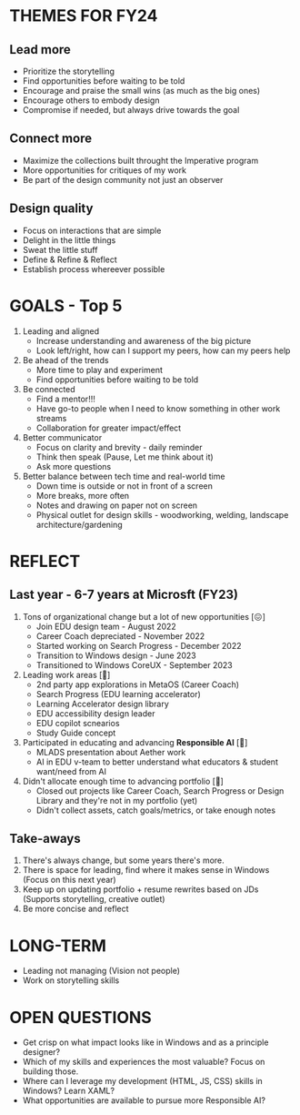 # THEMES FOR FY24

## Lead more
- Prioritize the storytelling
- Find opportunities before waiting to be told
- Encourage and praise the small wins (as much as the big ones)
- Encourage others to embody design
- Compromise if needed, but always drive towards the goal

## Connect more
- Maximize the collections built throught the Imperative program
- More opportunities for critiques of my work
- Be part of the design community not just an observer

## Design quality
- Focus on interactions that are simple
- Delight in the little things
- Sweat the little stuff
- Define & Refine & Reflect
- Establish process whereever possible

# GOALS - Top 5
1. Leading and aligned
   - Increase understanding and awareness of the big picture
   - Look left/right, how can I support my peers, how can my peers help
2. Be ahead of the trends
   - More time to play and experiment
   - Find opportunities before waiting to be told
3. Be connected
   - Find a mentor!!!
   - Have go-to people when I need to know something in other work streams
   - Collaboration for greater impact/effect
4. Better communicator
   - Focus on clarity and brevity - daily reminder
   - Think then speak (Pause, Let me think about it)
   - Ask more questions
5. Better balance between tech time and real-world time
   - Down time is outside or not in front of a screen
   - More breaks, more often
   - Notes and drawing on paper not on screen
   - Physical outlet for design skills - woodworking, welding, landscape architecture/gardening

# REFLECT
## Last year - 6-7 years at Microsft (FY23)
1. Tons of organizational change but a lot of new opportunities [😖]
    - Join EDU design team - August 2022
    - Career Coach depreciated - November 2022
    - Started working on Search Progress - December 2022
    - Transition to Windows design - June 2023
    - Transitioned to Windows CoreUX - September 2023
2. Leading work areas [🫶]
    - 2nd party app explorations in MetaOS (Career Coach)
    - Search Progress (EDU learning accelerator)
    - Learning Accelerator design library
    - EDU accessibility design leader
    - EDU copilot scnearios
    - Study Guide concept
3. Participated in educating and advancing __Responsible AI__ [🥳]
    - MLADS presentation about Aether work
    - AI in EDU v-team to better understand what educators & student want/need from AI
4. Didn't allocate enough time to advancing portfolio [🤬]
    - Closed out projects like Career Coach, Search Progress or Design Library and they're not in my portfolio (yet)
    - Didn't collect assets, catch goals/metrics, or take enough notes

## Take-aways
1. There's always change, but some years there's more.
2. There is space for leading, find where it makes sense in Windows (Focus on this next year)
3. Keep up on updating portfolio + resume rewrites based on JDs (Supports storytelling, creative outlet)
4. Be more concise and reflect

# LONG-TERM
- Leading not managing (Vision not people)
- Work on storytelling skills

# OPEN QUESTIONS
- Get crisp on what impact looks like in Windows and as a principle designer?
- Which of my skills and experiences the most valuable? Focus on building those.
- Where can I leverage my development (HTML, JS, CSS) skills in Windows? Learn XAML?
- What opportunities are available to pursue more Responsible AI?
